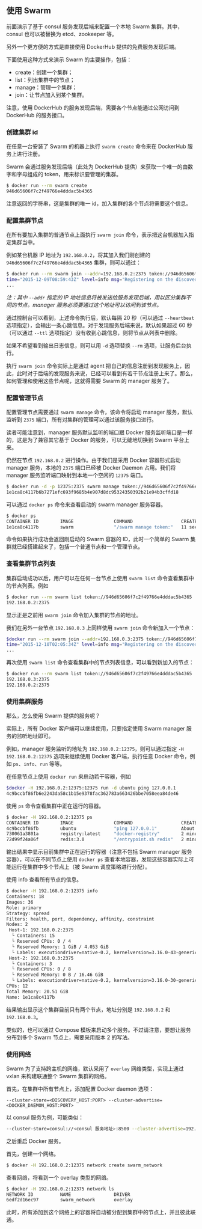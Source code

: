 ## 使用 Swarm
前面演示了基于 consul 服务发现后端来配置一个本地 Swarm 集群。其中，consul 也可以被替换为 etcd、zookeeper 等。

另外一个更方便的方式是直接使用 DockerHub 提供的免费服务发现后端。

下面使用这种方式来演示 Swarm 的主要操作，包括：

* create：创建一个集群；
* list：列出集群中的节点；
* manage：管理一个集群；
* join：让节点加入到某个集群。

注意，使用 DockerHub 的服务发现后端，需要各个节点能通过公网访问到 DockerHub 的服务接口。

### 创建集群 id

在任意一台安装了 Swarm 的机器上执行 `swarm create` 命令来在 DockerHub 服务上进行注册。

Swarm 会通过服务发现后端（此处为 DockerHub 提供）来获取一个唯一的由数字和字母组成的 token，用来标识要管理的集群。

```bash
$ docker run --rm swarm create
946d65606f7c2f49766e4dddac5b4365
```

注意返回的字符串，这是集群的唯一 id，加入集群的各个节点将需要这个信息。

### 配置集群节点

在所有要加入集群的普通节点上面执行 `swarm join` 命令，表示把这台机器加入指定集群当中。

例如某台机器 IP 地址为 `192.168.0.2`，将其加入我们刚创建的 `946d65606f7c2f49766e4dddac5b4365` 集群，则可以通过：

```bash
$ docker run --rm swarm join --addr=192.168.0.2:2375 token://946d65606f7c2f49766e4dddac5b4365
time="2015-12-09T08:59:43Z" level=info msg="Registering on the discovery service every 20s..." addr="192.168.0.2:2375" discovery="token://946d65606f7c2f49766e4dddac5b4365"
...
```

*注：其中 `--addr` 指定的 IP 地址信息将被发送给服务发现后端，用以区分集群不同的节点。manager 服务必须要通过这个地址可以访问到该节点。*

通过控制台可以看到，上述命令执行后，默认每隔 20 秒（可以通过 `--heartbeat` 选项指定），会输出一条心跳信息。对于发现服务后端来说，默认如果超过 60 秒（可以通过 `--ttl` 选项指定）没有收到心跳信息，则将节点从列表中删除。

如果不希望看到输出日志信息，则可以用 `-d` 选项替换 `--rm` 选项，让服务后台执行。

执行 `swarm join` 命令实际上是通过 agent 把自己的信息注册到发现服务上，因此，此时对于后端的发现服务来说，已经可以看到有若干节点注册上来了。那么，如何管理和使用这些节点呢，这就得需要 Swarm 的 manager 服务了。


### 配置管理节点
配置管理节点需要通过 `swarm manage` 命令，该命令将启动 manager 服务，默认监听到 `2375` 端口，所有对集群的管理可以通过该服务接口进行。

读者可能注意到，manager 服务默认监听的端口跟 Docker 服务监听端口是一样的，这是为了兼容其它基于 Docker 的服务，可以无缝地切换到 Swarm 平台上来。

仍然在节点 `192.168.0.2` 进行操作。由于我们是采用 Docker 容器形式启动 manager 服务，本地的 `2375` 端口已经被 Docker Daemon 占用。我们将 manager 服务监听端口映射到本地一个空闲的 `12375` 端口。

```bash
$ docker run -d -p 12375:2375 swarm manage token://946d65606f7c2f49766e4dddac5b4365
1e1ca8c4117b6b7271efc693f9685b4e907d8dc95324350392b21e94b3cffd18
```

可以通过 `docker ps` 命令来查看启动的 swarm manager 服务容器。

```bash
$ docker ps
CONTAINER ID        IMAGE               COMMAND                  CREATED             STATUS              PORTS                     NAMES
1e1ca8c4117b        swarm               "/swarm manage token:"   11 seconds ago      Up 10 seconds       0.0.0.0:12375->2375/tcp   jovial_rosalind
```

命令如果执行成功会返回刚启动的 Swarm 容器的 ID，此时一个简单的 Swarm 集群就已经搭建起来了，包括一个普通节点和一个管理节点。

### 查看集群节点列表

集群启动成功以后，用户可以在任何一台节点上使用 `swarm list` 命令查看集群中的节点列表。例如

```bash
$ docker run --rm swarm list token://946d65606f7c2f49766e4dddac5b4365
192.168.0.2:2375
```
显示正是之前用 `swarm join` 命令加入集群的节点的地址。

我们在另外一台节点 `192.168.0.3` 上同样使用 `swarm join` 命令新加入一个节点：
```bash
$docker run --rm swarm join --addr=192.168.0.3:2375 token://946d65606f7c2f49766e4dddac5b4365
time="2015-12-10T02:05:34Z" level=info msg="Registering on the discovery service every 20s..." addr="192.168.0.3:2375" discovery="token://946d65606f7c2f49766e4dddac5b4365"
...
```

再次使用 `swarm list` 命令查看集群中的节点列表信息，可以看到新加入的节点：

```bash
$ docker run --rm swarm list token://946d65606f7c2f49766e4dddac5b4365
192.168.0.3:2375
192.168.0.2:2375
```

### 使用集群服务
那么，怎么使用 Swarm 提供的服务呢？

实际上，所有 Docker 客户端可以继续使用，只要指定使用 Swarm manager 服务的监听地址即可。

例如，manager 服务监听的地址为 `192.168.0.2:12375`，则可以通过指定 `-H 192.168.0.2:12375` 选项来继续使用 Docker 客户端，执行任意 Docker 命令，例如 `ps`、`info`、`run` 等等。

在任意节点上使用 `docker run` 来启动若干容器，例如

```bash
$docker -H 192.168.0.2:12375:12375 run -d ubuntu ping 127.0.0.1
4c9bccbf86fb6e2243da58c1b15e9378fac362783a663426bbe7058eea84de46
```

使用 `ps` 命令查看集群中正在运行的容器。

```bash
$ docker -H 192.168.0.2:12375 ps
CONTAINER ID        IMAGE               COMMAND                  CREATED             STATUS              PORTS                         NAMES
4c9bccbf86fb        ubuntu              "ping 127.0.0.1"         About a minute ago   Up About a minute                       clever_wright
730061a3801a        registry:latest     "docker-registry"        2 minutes ago        Up 2 minutes         192.168.0.2:5000->5000/tcp   Host-1/registry_registry_1
72d99f24a06f        redis:3.0           "/entrypoint.sh redis"   2 minutes ago        Up 2 minutes         6379/tcp                      Host-1/registry_redis_1,Host-1/registry_registry_1/redis,Host-1/registry_registry_1/redis_1,Host-1/registry_registry_1/registry_redis_1
```

输出结果中显示目前集群中正在运行的容器（注意不包括 Swarm manager 服务容器），可以在不同节点上使用 `docker ps` 查看本地容器，发现这些容器实际上可能运行在集群中多个节点上（被 Swarm 调度策略进行分配）。

使用 info 查看所有节点的信息。

```bash
$ docker -H 192.168.0.2:12375 info
Containers: 18
Images: 36
Role: primary
Strategy: spread
Filters: health, port, dependency, affinity, constraint
Nodes: 2
 Host-1: 192.168.0.2:2375
  └ Containers: 15
  └ Reserved CPUs: 0 / 4
  └ Reserved Memory: 1 GiB / 4.053 GiB
  └ Labels: executiondriver=native-0.2, kernelversion=3.16.0-43-generic, operatingsystem=Ubuntu 14.04.3 LTS, storagedriver=aufs
 Host-2: 192.168.0.3:2375
  └ Containers: 3
  └ Reserved CPUs: 0 / 8
  └ Reserved Memory: 0 B / 16.46 GiB
  └ Labels: executiondriver=native-0.2, kernelversion=3.16.0-30-generic, operatingsystem=Ubuntu 14.04.3 LTS, storagedriver=aufs
CPUs: 12
Total Memory: 20.51 GiB
Name: 1e1ca8c4117b
```
结果输出显示这个集群目前只有两个节点，地址分别是 `192.168.0.2` 和 `192.168.0.3`。

类似的，也可以通过 Compose 模板来启动多个服务。不过请注意，要想让服务分布到多个 Swarm 节点上，需要采用版本 2 的写法。

### 使用网络
Swarm 为了支持跨主机的网络，默认采用了 `overlay` 网络类型，实现上通过 vxlan 来构建联通整个 Swarm 集群的网络。

首先，在集群中所有节点上，添加配置 Docker daemon 选项：

```
--cluster-store=<DISCOVERY_HOST:PORT> --cluster-advertise=<DOCKER_DAEMON_HOST:PORT>
```

以 consul 服务为例，可能类似：

```bash
--cluster-store=consul://<consul 服务地址>:8500 --cluster-advertise=192.168.0.3:2375
```

之后重启 Docker 服务。

首先，创建一个网络。

```bash
$ docker -H 192.168.0.2:12375 network create swarm_network
```

查看网络，将看到一个 overlay 类型的网络。

```bash
$ docker -H 192.168.0.2:12375 network ls
NETWORK ID          NAME                DRIVER
6edf2d16ec97        swarm_network       overlay
```

此时，所有添加到这个网络上的容器将自动被分配到集群中的节点上，并且彼此联通。
